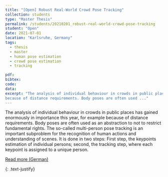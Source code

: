```yaml
---
title: "[Open] Robust Real-World Crowd Pose Tracking"
collection: students
type: "Master Thesis"
permalink: /students/20210201_robust-real-world-crowd-pose-tracking
student: "Open"
date: 2021-07-01
location: "Karlsruhe, Germany"
tags: 
  - thesis
  - master
  - human pose estimation
  - crowd pose estimation
  - tracking

pdf:
bibtex:
code: 
data: 
excerpt: "The analysis of individual behaviour in crowds in public places has gained enormously in importance this year, for example
because of distance requirements. Body poses are often used ..."
---
```


The analysis of individual behaviour in crowds in public places has gained enormously in importance this year, for example
because of distance requirements. Body poses are often used as an abstraction to not to restrict fundamental rights. The so-called multi-person pose tracking is an important subproblem for the recognition of human actions and understanding of scenes. It is done in two steps: First step, the keypoints estimation of individual persons; second, the tracking step, where each keypoint is assigned to a unique person.

<a href="https://mickaelcormier.github.io/files/opening/20200921_ma_crowd-hpe-tracking_cormier.pdf" target="_blank">Read more (German)</a>

{: .text-justify}